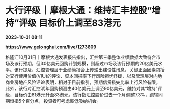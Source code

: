 # 大行评级｜摩根大通：维持汇丰控股“增持”评级 目标价上调至83港元

**2023-10-31 08:11**

**https://www.gelonghui.com/live/1273609**

格隆汇10月31日｜摩根大通发表报告指出，汇控第三季整体业绩数据大致符合市场及该行预期，但30亿美元回购计划规模，则超过市场及该行预期的20亿美元水平。该行提及，汇控管理层于业绩简报会上传递出建设性讯息，关键正面因素包括对交行使用价值(VIU)的评论、资本回报率下行风险担忧纾缓，以及管理层对内地商业房地产风险评论表明，相对于目前指引，预期信贷损失比率上行风险有限。 此外，该行对汇控明年回购预测由40亿美元上调至90亿美元，维持对其“增持”评级，目标价由81港元升至83港元。该行指汇控股价过去一个月调整7.3%，跑输同期恒指5个百分点，投资者可考虑趁低吸纳机会。